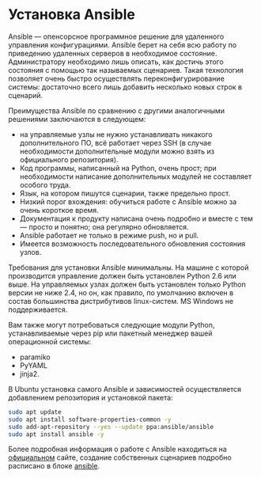 # Установка Ansible

Ansible — опенсорсное программное решение для удаленного управления конфигурациями.
Ansible берет на себя всю работу по приведению удаленных серверов в необходимое состояние.
Администратору необходимо лишь описать, как достичь этого состояния с помощью так называемых сценариев.
Такая технология позволяет очень быстро осуществлять переконфигурирование системы:
достаточно всего лишь добавить несколько новых строк в сценарий.

Преимущества Ansible по сравнению с другими аналогичными решениями заключаются в следующем:

- на управляемые узлы не нужно устанавливать никакого дополнительного ПО, всё работает через SSH (в случае необходимости дополнительные модули можно взять из официального репозитория).
- Код программы, написанный на Python, очень прост; при необходимости написание дополнительных модулей не составляет особого труда.
- Язык, на котором пишутся сценарии, также предельно прост.
- Низкий порог вхождения: обучиться работе с Ansible можно за очень короткое время.
- Документация к продукту написана очень подробно и вместе с тем — просто и понятно; она регулярно обновляется.
- Ansible работает не только в режиме push, но и pull.
- Имеется возможность последовательного обновления состояния узлов.

Требования для установки Ansible минимальны.
На машине с которой производится управление должен быть установлен Python 2.6 или выше.
На управляемых узлах должен быть установлен только Python версии не ниже 2.4, но он, как правило, по умолчанию включен в состав большинства дистрибутивов linux-систем.
MS Windows не поддерживается.

Вам также могут потребоваться следующие модули Python, устанавливаемые через pip или пакетный менеджер вашей операционной системы:
- paramiko
- PyYAML
- jinja2.

В Ubuntu установка самого Ansible и зависимостей осуществляется добавлением репозитория и установкой пакета:
```Bash
sudo apt update
sudo apt install software-properties-common -y
sudo add-apt-repository --yes --update ppa:ansible/ansible
sudo apt install ansible -y
```

Более подробная информация о работе с Ansible находиться на [официальном](https://docs.ansible.com/ansible/latest/index.html) сайте,
создание собственных сценариев подробно расписано в блоке [ansible](Ansible.md).